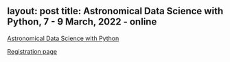 layout: post
title: Astronomical Data Science with Python, 7 - 9 March, 2022 - online
---
[Astronomical Data Science with Python](https://esciencecenter-digital-skills.github.io/2022-03-07-dc-astronomy/)

[Registration page](https://www.eventbrite.com/e/astronomical-data-science-with-python-tickets-266906483477)
